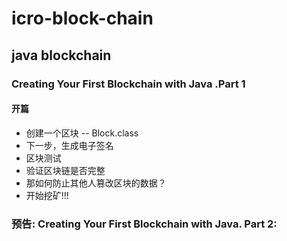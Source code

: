 # icro-block-chain

## java blockchain

### Creating Your First Blockchain with Java .Part 1

#### 开篇
- 创建一个区块
-- Block.class
- 下一步，生成电子签名
- 区块测试
- 验证区块链是否完整
- 那如何防止其他人篡改区块的数据？
- 开始挖矿!!!

### 预告: Creating Your First Blockchain with Java. Part 2:
